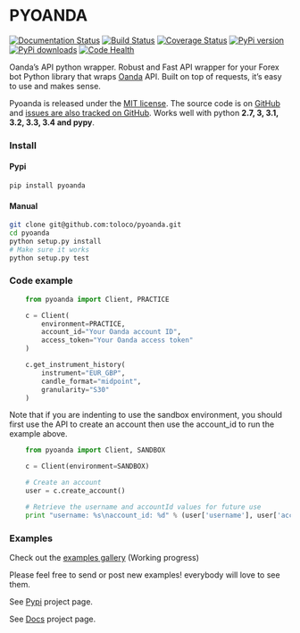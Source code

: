 # PYOANDA

[![Documentation Status](https://readthedocs.org/projects/pyoanda/badge/?version=latest)](https://readthedocs.org/projects/pyoanda/?badge=latest)
[![Build Status](https://travis-ci.org/toloco/pyoanda.svg?branch=master)](https://travis-ci.org/toloco/pyoanda)
[![Coverage Status](https://coveralls.io/repos/toloco/pyoanda/badge.svg)](https://coveralls.io/r/toloco/pyoanda)
[![PyPi version](https://img.shields.io/pypi/v/pyoanda.svg)](https://pypi.python.org/pypi/pyoanda)
[![PyPi downloads](https://img.shields.io/pypi/dm/pyoanda.svg)](https://pypi.python.org/pypi/pyoanda)
[![Code Health](https://landscape.io/github/toloco/pyoanda/master/landscape.svg?style=flat)](https://landscape.io/github/toloco/pyoanda/master)

Oanda’s API python wrapper. Robust and Fast API wrapper for your Forex bot
Python library that wraps [Oanda](http://oanda.com) API. Built on top of requests, it’s easy to use and makes sense.

Pyoanda is released under the [MIT license](https://raw.githubusercontent.com/toloco/pyoanda/master/LICENSE). The source code is on [GitHub](https://github.com/toloco/pyoanda/) and [issues are also tracked on GitHub](https://github.com/toloco/pyoanda/issues). Works well with python  __2.7, 3, 3.1, 3.2, 3.3, 3.4 and pypy__.

### Install
#### Pypi
```bash
pip install pyoanda
```

#### Manual
```bash
git clone git@github.com:toloco/pyoanda.git
cd pyoanda
python setup.py install
# Make sure it works
python setup.py test
```

### Code example

```python
    from pyoanda import Client, PRACTICE

    c = Client(
        environment=PRACTICE,
        account_id="Your Oanda account ID",
        access_token="Your Oanda access token"
    )

    c.get_instrument_history(
        instrument="EUR_GBP",
        candle_format="midpoint",
        granularity="S30"
    )
```

Note that if you are indenting to use the sandbox environment, you should first use the  API to create an account then use the account_id to run the example above.

```python
    from pyoanda import Client, SANDBOX

    c = Client(environment=SANDBOX)

    # Create an account
    user = c.create_account()

    # Retrieve the username and accountId values for future use
    print "username: %s\naccount_id: %d" % (user['username'], user['accountId'])
```

### Examples

Check out the [examples gallery](examples) (Working progress)

Please feel free to send or post new examples! everybody will love to see them.



See [Pypi](https://pypi.python.org/pypi/pyoanda) project page.

See [Docs](http://pyoanda.readthedocs.org/) project page.
